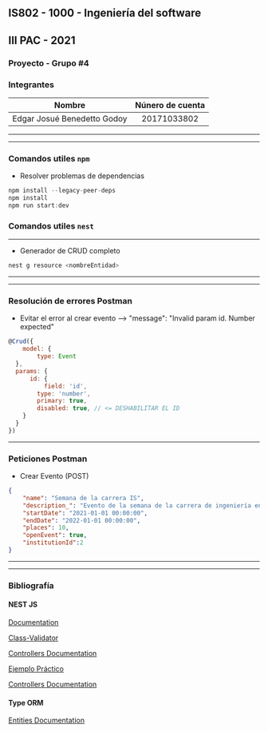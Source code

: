 <!-- Encabezado -->
## IS802 - 1000 - Ingeniería del software
## III PAC - 2021
### Proyecto - Grupo #4
### Integrantes 

| Nombre                          | Núnero de cuenta |
|:-------------------------------:|:----------------:|
| Edgar Josué Benedetto Godoy     | 20171033802      |

_______
_______
### Comandos utiles ```npm```

* Resolver problemas de dependencias

```js
npm install --legacy-peer-deps
npm install
npm run start:dev
```

### Comandos utiles ```nest```

_____
* Generador de CRUD completo

```js
nest g resource <nombreEntidad>
```

_____
_____
### Resolución de errores Postman

* Evitar el error al crear evento --> "message": "Invalid param id. Number expected"

```js
@Crud({
    model: {
        type: Event 
  }, 
  params: {
      id: {
          field: 'id',
        type: 'number',
        primary: true,
        disabled: true, // <= DESHABILITAR EL ID
    }
  }
})
```
_____
### Peticiones Postman

* Crear Evento (POST)

```json
{
    "name": "Semana de la carrera IS",
    "description_": "Evento de la semana de la carrera de ingeniería en sistemas",
    "startDate": "2021-01-01 00:00:00",
    "endDate": "2022-01-01 00:00:00",
    "places": 10,
    "openEvent": true,
    "institutionId":2
}
```
_______
_______
### Bibliografía
#### NEST JS

[Documentation](https://docs.nestjs.com/)

[Class-Validator](https://github.com/typestack/class-validator#passing-options)

[Controllers Documentation](https://github.com/nestjsx/crud/wiki/Controllers#params)

[Ejemplo Práctico](https://github.com/lujakob/nestjs-realworld-example-app)

[Controllers Documentation]()

#### Type ORM

[Entities Documentation](https://typeorm.io/#/entities)